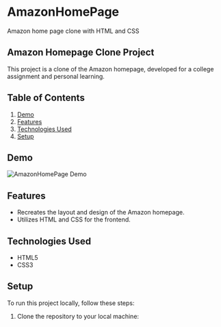 # AmazonHomePage

Amazon home page clone with HTML and CSS

## Amazon Homepage Clone Project

This project is a clone of the Amazon homepage, developed for a college assignment and personal learning.

## Table of Contents

1. [Demo](#demo)
2. [Features](#features)
3. [Technologies Used](#technologies-used)
4. [Setup](#setup)


## Demo

![AmazonHomePage Demo](https://github.com/RatikGrover/AmazonHomePage/assets/138134805/aeb16de0-8cd8-4900-800b-f17031bdc44e)

## Features

- Recreates the layout and design of the Amazon homepage.
- Utilizes HTML and CSS for the frontend.

## Technologies Used

- HTML5
- CSS3

## Setup

To run this project locally, follow these steps:

1. Clone the repository to your local machine:
